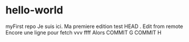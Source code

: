 # hello-world
myFirst repo
Je suis ici. Ma premiere edition
test HEAD . Edit from remote
Encore une ligne pour fetch vvv ffff Alors
COMMIT G
COMMIT H
